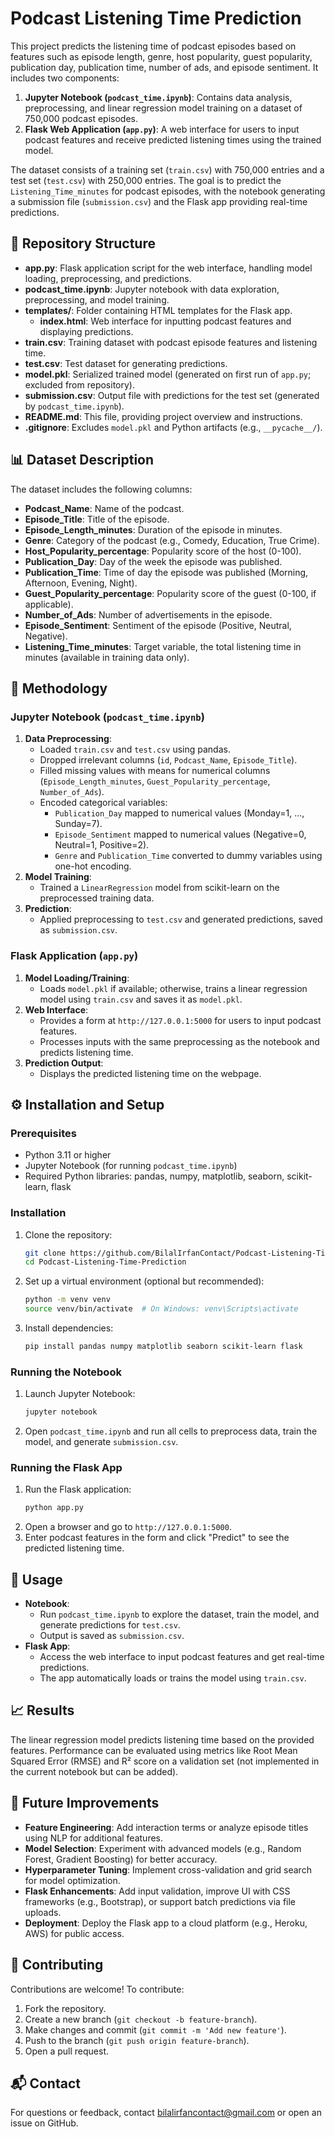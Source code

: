 # Podcast Listening Time Prediction

This project predicts the listening time of podcast episodes based on features such as episode length, genre, host popularity, guest popularity, publication day, publication time, number of ads, and episode sentiment. It includes two components:
1. **Jupyter Notebook (`podcast_time.ipynb`)**: Contains data analysis, preprocessing, and linear regression model training on a dataset of 750,000 podcast episodes.
2. **Flask Web Application (`app.py`)**: A web interface for users to input podcast features and receive predicted listening times using the trained model.

The dataset consists of a training set (`train.csv`) with 750,000 entries and a test set (`test.csv`) with 250,000 entries. The goal is to predict the `Listening_Time_minutes` for podcast episodes, with the notebook generating a submission file (`submission.csv`) and the Flask app providing real-time predictions.

## 📂 Repository Structure
- **app.py**: Flask application script for the web interface, handling model loading, preprocessing, and predictions.
- **podcast_time.ipynb**: Jupyter notebook with data exploration, preprocessing, and model training.
- **templates/**: Folder containing HTML templates for the Flask app.
  - **index.html**: Web interface for inputting podcast features and displaying predictions.
- **train.csv**: Training dataset with podcast episode features and listening time.
- **test.csv**: Test dataset for generating predictions.
- **model.pkl**: Serialized trained model (generated on first run of `app.py`; excluded from repository).
- **submission.csv**: Output file with predictions for the test set (generated by `podcast_time.ipynb`).
- **README.md**: This file, providing project overview and instructions.
- **.gitignore**: Excludes `model.pkl` and Python artifacts (e.g., `__pycache__/`).

## 📊 Dataset Description
The dataset includes the following columns:
- **Podcast_Name**: Name of the podcast.
- **Episode_Title**: Title of the episode.
- **Episode_Length_minutes**: Duration of the episode in minutes.
- **Genre**: Category of the podcast (e.g., Comedy, Education, True Crime).
- **Host_Popularity_percentage**: Popularity score of the host (0-100).
- **Publication_Day**: Day of the week the episode was published.
- **Publication_Time**: Time of day the episode was published (Morning, Afternoon, Evening, Night).
- **Guest_Popularity_percentage**: Popularity score of the guest (0-100, if applicable).
- **Number_of_Ads**: Number of advertisements in the episode.
- **Episode_Sentiment**: Sentiment of the episode (Positive, Neutral, Negative).
- **Listening_Time_minutes**: Target variable, the total listening time in minutes (available in training data only).

## 🔧 Methodology
### Jupyter Notebook (`podcast_time.ipynb`)
1. **Data Preprocessing**:
   - Loaded `train.csv` and `test.csv` using pandas.
   - Dropped irrelevant columns (`id`, `Podcast_Name`, `Episode_Title`).
   - Filled missing values with means for numerical columns (`Episode_Length_minutes`, `Guest_Popularity_percentage`, `Number_of_Ads`).
   - Encoded categorical variables:
     - `Publication_Day` mapped to numerical values (Monday=1, ..., Sunday=7).
     - `Episode_Sentiment` mapped to numerical values (Negative=0, Neutral=1, Positive=2).
     - `Genre` and `Publication_Time` converted to dummy variables using one-hot encoding.
2. **Model Training**:
   - Trained a `LinearRegression` model from scikit-learn on the preprocessed training data.
3. **Prediction**:
   - Applied preprocessing to `test.csv` and generated predictions, saved as `submission.csv`.

### Flask Application (`app.py`)
1. **Model Loading/Training**:
   - Loads `model.pkl` if available; otherwise, trains a linear regression model using `train.csv` and saves it as `model.pkl`.
2. **Web Interface**:
   - Provides a form at `http://127.0.0.1:5000` for users to input podcast features.
   - Processes inputs with the same preprocessing as the notebook and predicts listening time.
3. **Prediction Output**:
   - Displays the predicted listening time on the webpage.

## ⚙️ Installation and Setup
### Prerequisites
- Python 3.11 or higher
- Jupyter Notebook (for running `podcast_time.ipynb`)
- Required Python libraries: pandas, numpy, matplotlib, seaborn, scikit-learn, flask

### Installation
1. Clone the repository:
   ```bash
   git clone https://github.com/BilalIrfanContact/Podcast-Listening-Time-Prediction.git
   cd Podcast-Listening-Time-Prediction
   ```
2. Set up a virtual environment (optional but recommended):
   ```bash
   python -m venv venv
   source venv/bin/activate  # On Windows: venv\Scripts\activate
   ```
3. Install dependencies:
   ```bash
   pip install pandas numpy matplotlib seaborn scikit-learn flask
   ```

### Running the Notebook
1. Launch Jupyter Notebook:
   ```bash
   jupyter notebook
   ```
2. Open `podcast_time.ipynb` and run all cells to preprocess data, train the model, and generate `submission.csv`.

### Running the Flask App
1. Run the Flask application:
   ```bash
   python app.py
   ```
2. Open a browser and go to `http://127.0.0.1:5000`.
3. Enter podcast features in the form and click "Predict" to see the predicted listening time.

## 🚀 Usage
- **Notebook**:
  - Run `podcast_time.ipynb` to explore the dataset, train the model, and generate predictions for `test.csv`.
  - Output is saved as `submission.csv`.
- **Flask App**:
  - Access the web interface to input podcast features and get real-time predictions.
  - The app automatically loads or trains the model using `train.csv`.

## 📈 Results
The linear regression model predicts listening time based on the provided features. Performance can be evaluated using metrics like Root Mean Squared Error (RMSE) and R² score on a validation set (not implemented in the current notebook but can be added).

## 🔮 Future Improvements
- **Feature Engineering**: Add interaction terms or analyze episode titles using NLP for additional features.
- **Model Selection**: Experiment with advanced models (e.g., Random Forest, Gradient Boosting) for better accuracy.
- **Hyperparameter Tuning**: Implement cross-validation and grid search for model optimization.
- **Flask Enhancements**: Add input validation, improve UI with CSS frameworks (e.g., Bootstrap), or support batch predictions via file uploads.
- **Deployment**: Deploy the Flask app to a cloud platform (e.g., Heroku, AWS) for public access.

## 🤝 Contributing
Contributions are welcome! To contribute:
1. Fork the repository.
2. Create a new branch (`git checkout -b feature-branch`).
3. Make changes and commit (`git commit -m 'Add new feature'`).
4. Push to the branch (`git push origin feature-branch`).
5. Open a pull request.

## 📬 Contact
For questions or feedback, contact [bilalirfancontact@gmail.com](mailto:bilalirfancontact@gmail.com) or open an issue on GitHub.
